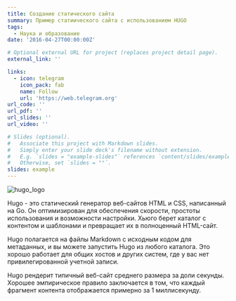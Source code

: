 ```yaml
---
title: Создание статического сайта
summary: Пример статиического сайта с использованием HUGO 
tags:
  - Наука и образование
date: '2016-04-27T00:00:00Z'

# Optional external URL for project (replaces project detail page).
external_link: ''

links:
  - icon: telegram
    icon_pack: fab
    name: Follow
    url: 'https://web.telegram.org'
url_code: ''
url_pdf: ''
url_slides: ''
url_video: ''

# Slides (optional).
#   Associate this project with Markdown slides.
#   Simply enter your slide deck's filename without extension.
#   E.g. `slides = "example-slides"` references `content/slides/example-slides.md`.
#   Otherwise, set `slides = ""`.
slides: example
---
```


![hugo_logo](https://avatars.mds.yandex.net/get-entity_search/1727623/354834363/S122x122Fit_2x)

Hugo - это статический генератор веб-сайтов HTML и CSS, написанный на Go. Он оптимизирован для обеспечения скорости, простоты использования и возможности настройки. Хьюго берет каталог с контентом и шаблонами и превращает их в полноценный HTML-сайт.

Hugo полагается на файлы Markdown с исходным кодом для метаданных, и вы можете запустить Hugo из любого каталога. Это хорошо работает для общих хостов и других систем, где у вас нет привилегированной учетной записи.

Hugo рендерит типичный веб-сайт среднего размера за доли секунды. Хорошее эмпирическое правило заключается в том, что каждый фрагмент контента отображается примерно за 1 миллисекунду.